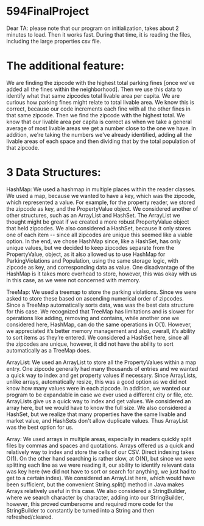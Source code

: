 # 594FinalProject

Dear TA:
please note that our program on initialization, takes about 2 minutes to load. Then it works fast. During that time, it is reading the files, including the large properties csv file.


# The additional feature:
We are finding the zipcode with the highest total parking fines [once we've added all the fines within the neighborhood]. Then we use this data to identify what that same zipcodes total livable area per capita. We are curious how parking fines might relate to total  livable area. We know this is correct, because our code increments each fine with all the other fines in that same zipcode. Then we find the zipcode with the highest total. We know that our livable area per capita is correct as when we take a general average of most livable areas we get a number close to the one we have. In addition, we're taking the numbers we've already identified, adding all the livable areas of each space and then dividing that by the total population of that zipcode. 

# 3 Data Structures:
HashMap: We used a hashmap in multiple places within the reader classes. We used a map, because we wanted to have a key, which was the zipcode, which represented a value. For example, for the property reader, we stored the zipcode as key, and the PropertyValue object. We considered another of other structures, such as an ArrayList and HashSet. The ArrayList we thought might be great if we created a more robust PropertyValue object that held zipcodes. We also considered a HashSet, because it only stores one of each item -- since all zipcodes are unique this seemed like a viable option. In the end, we chose HashMap since, like a HashSet, has only unique values, but we decided to keep zipcodes separate from the PropertyValue, object, as it also allowed us to use HashMap for ParkingViolations and Population, using the same storage logic, with zipcode as key, and corresponding data as value. One disadvantage of the HashMap is it takes more overhead to store, however, this was okay with us in this case, as we were not concerned with memory.

TreeMap:  We used a treemap to store the parking violations. Since we were asked to store these based on ascending numerical order of zipcodes. Since a TreeMap automatically sorts data, was was the best data structure for this case. We recognized that TreeMap has limitations and is slower for operations like adding, removing and contains, while another one we considered here, HashMap, can do the same operations in O(1). However, we appreciated it’s better memory management and also, overall, it’s ability to sort items as they’re entered. We considered a HashSet here, since all the zipcodes are unique, however, it did not have the ability to sort automatically as a TreeMap does.

ArrayList: We used an ArrayList to store all the PropertyValues within a map entry. One zipcode generally had many thousands of entries and we wanted a quick way to index and get property values if necessary. Since ArrayLists, unlike arrays, automatically resize, this was a good option as we did not know how many values were in each zipcode. In addition, we wanted our program to be expandable in case we ever used a different city or file, etc. ArrayLists give us a quick way to index and get values. We considered an array here, but we would have to know the full size. We also considered a HashSet, but we realize that many properties have the same livable and market value, and HashSets don't allow duplicate values. Thus ArrayList was the best option for us. 

Array: We used arrays in multiple areas, especially in readers quickly split files by commas and spaces and quotations. Arrays offered us a quick and relatively way to index and store the cells of our CSV. Direct indexing takes O(1). On the other hand searching is rather slow, at O(N), but since we were splitting each line as we were reading it, our ability to identify relevant data was key here (we did not have to sort or search for anything, we just had to get to a certain index). We considered an ArrayList here, which would have been sufficient, but the convenient String.split() method in Java makes Arrays relatively useful in this case. We also considered a StringBuilder, where we search character by character, adding into our StringBuilder, however, this proved cumbersome and required more code for the StringBuilder to constantly be turned into a String and then refreshed/cleared.


